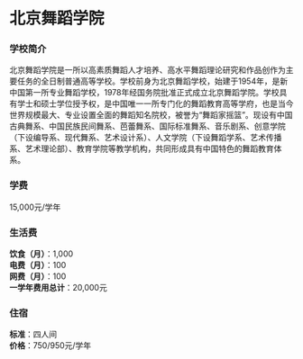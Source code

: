 # 北京舞蹈学院
### 学校简介
北京舞蹈学院是一所以高素质舞蹈人才培养、高水平舞蹈理论研究和作品创作为主要任务的全日制普通高等学校。学校前身为北京舞蹈学校，始建于1954年，是新中国第一所专业舞蹈学校，1978年经国务院批准正式成立北京舞蹈学院。学校具有学士和硕士学位授予权，是中国唯一一所专门化的舞蹈教育高等学府，也是当今世界规模最大、专业设置全面的舞蹈知名院校，被誉为“舞蹈家摇篮”。现设有中国古典舞系、中国民族民间舞系、芭蕾舞系、国际标准舞系、音乐剧系、创意学院（下设编导系、现代舞系、艺术设计系）、人文学院（下设舞蹈学系、艺术传播系、艺术理论部）、教育学院等教学机构，共同形成具有中国特色的舞蹈教育体系。

### 学费
15,000元/学年

### 生活费
**饮食（月）**：1,000  
**电费（月）**：100  
**网费（月）**：100  
**一学年费用总计**：20,000元  

### 住宿
**标准**：四人间  
**价格**：750/950元/学年  
